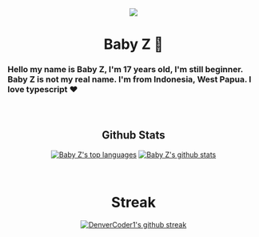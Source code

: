 <div align="center">
  <img src="https://media.discordapp.net/attachments/873789389988298842/876307418445918249/ZMaid.png" />
  <h1>Baby Z 🚀</h1>
  <h3 align="left">Hello my name is Baby Z, I'm 17 years old, I'm still beginner. Baby Z is not my real name. I'm from Indonesia, West Papua. I love typescript ❤<h3>
</div>

</BR>

</tr>

<h2 align="center">Github Stats</h2>
<div align="center">
  
[![Baby Z's top languages](https://github-readme-stats.vercel.app/api/top-langs/?username=LazzyDevelopment&theme=blue-green)](https://github.com/LazzyDevelopment)
[![Baby Z's github stats](https://github-readme-stats.vercel.app/api?username=LazzyDevelopment&theme=blue-green)](https://github.com/LazzyDevelopment)

</div>
</BR>


<div align="center">
  <h1>Streak</h1>
  
  [![DenverCoder1's github streak](https://github-readme-streak-stats.herokuapp.com/?user=LazzyDevelopment&theme=blue-green)](https://github.com/LazzyDevelopment)

</div>
